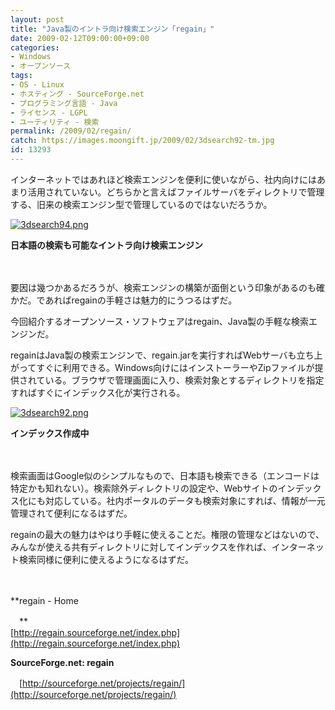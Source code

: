```yaml
---
layout: post
title: "Java製のイントラ向け検索エンジン「regain」"
date: 2009-02-12T09:00:00+09:00
categories:
- Windows
- オープンソース
tags: 
- OS - Linux
- ホスティング - SourceForge.net
- プログラミング言語 - Java
- ライセンス - LGPL
- ユーティリティ - 検索
permalink: /2009/02/regain/
catch: https://images.moongift.jp/2009/02/3dsearch92-tm.jpg
id: 13293
---
```

インターネットではあれほど検索エンジンを便利に使いながら、社内向けにはあまり活用されていない。どちらかと言えばファイルサーバをディレクトリで管理する、旧来の検索エンジン型で管理しているのではないだろうか。

  

[![3dsearch94.png](https://images.moongift.jp/2009/02/3dsearch94-tm.jpg)](https://images.moongift.jp/2009/02/3dsearch94.png)  
  
**日本語の検索も可能なイントラ向け検索エンジン**

  

　

  

要因は幾つかあるだろうが、検索エンジンの構築が面倒という印象があるのも確かだ。であればregainの手軽さは魅力的にうつるはずだ。

  

今回紹介するオープンソース・ソフトウェアはregain、Java製の手軽な検索エンジンだ。

  
<!--more-->

regainはJava製の検索エンジンで、regain.jarを実行すればWebサーバも立ち上がってすぐに利用できる。Windows向けにはインストーラーやZipファイルが提供されている。ブラウザで管理画面に入り、検索対象とするディレクトリを指定すればすぐにインデックス化が実行される。

  

[![3dsearch92.png](https://images.moongift.jp/2009/02/3dsearch92-tm.jpg)](https://images.moongift.jp/2009/02/3dsearch92.png)  
  
**インデックス作成中**

  

　

  

検索画面はGoogle似のシンプルなもので、日本語も検索できる（エンコードは特定かも知れない）。検索除外ディレクトリの設定や、Webサイトのインデックス化にも対応している。社内ポータルのデータも検索対象にすれば、情報が一元管理されて便利になるはずだ。

  

regainの最大の魅力はやはり手軽に使えることだ。権限の管理などはないので、みんなが使える共有ディレクトリに対してインデックスを作れば、インターネット検索同様に便利に使えるようになるはずだ。

  

　

  

**regain - Home  
  
　**  
  [http://regain.sourceforge.net/index.php](http://regain.sourceforge.net/index.php)

  

**SourceForge.net: regain**  
  
　[http://sourceforge.net/projects/regain/](http://sourceforge.net/projects/regain/)

  
  
